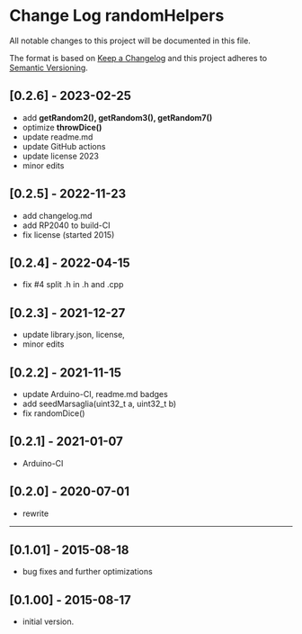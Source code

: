# Change Log randomHelpers

All notable changes to this project will be documented in this file.

The format is based on [Keep a Changelog](http://keepachangelog.com/)
and this project adheres to [Semantic Versioning](http://semver.org/).


## [0.2.6] - 2023-02-25
- add **getRandom2(), getRandom3(), getRandom7()**
- optimize **throwDice()**
- update readme.md
- update GitHub actions
- update license 2023
- minor edits


## [0.2.5] - 2022-11-23
- add changelog.md
- add RP2040 to build-CI
- fix license (started 2015)

## [0.2.4] - 2022-04-15  
- fix #4 split .h in .h and .cpp

## [0.2.3] - 2021-12-27
- update library.json, license, 
- minor edits

## [0.2.2] - 2021-11-15
- update Arduino-CI, readme.md badges
- add seedMarsaglia(uint32_t a, uint32_t b)
- fix randomDice()

## [0.2.1] - 2021-01-07
- Arduino-CI

## [0.2.0] - 2020-07-01
- rewrite

----

## [0.1.01] - 2015-08-18
- bug fixes and further optimizations

## [0.1.00] - 2015-08-17
- initial version.

